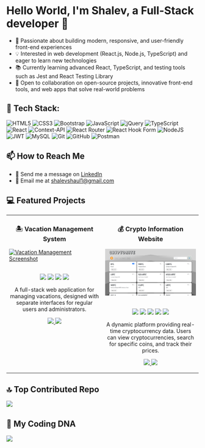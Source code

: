 # Hello World, I'm Shalev, a Full-Stack developer 👋
- 🚀 Passionate about building modern, responsive, and user-friendly front-end experiences  
- 💡 Interested in web development (React.js, Node.js, TypeScript) and eager to learn new technologies  
- 📚 Currently learning advanced React, TypeScript, and testing tools such as Jest and React Testing Library  
- 🤝 Open to collaboration on open-source projects, innovative front-end tools, and web apps that solve real-world problems  

## 📑 Tech Stack:
![HTML5](https://img.shields.io/badge/html5-%23E34F26.svg?style=for-the-badge&logo=html5&logoColor=white) 
![CSS3](https://img.shields.io/badge/css3-%231572B6.svg?style=for-the-badge&logo=css3&logoColor=white) 
![Bootstrap](https://img.shields.io/badge/bootstrap-%238511FA.svg?style=for-the-badge&logo=bootstrap&logoColor=white) 
![JavaScript](https://img.shields.io/badge/javascript-%23323330.svg?style=for-the-badge&logo=javascript&logoColor=%23F7DF1E) 
![jQuery](https://img.shields.io/badge/jquery-%230769AD.svg?style=for-the-badge&logo=jquery&logoColor=) 
![TypeScript](https://img.shields.io/badge/typescript-%23007ACC.svg?style=for-the-badge&logo=typescript&logoColor=white) 
![React](https://img.shields.io/badge/react-%2320232a.svg?style=for-the-badge&logo=react&logoColor=%2361DAFB) 
![Context-API](https://img.shields.io/badge/Context--Api-000000?style=for-the-badge&logo=react) 
![React Router](https://img.shields.io/badge/React_Router-CA4245?style=for-the-badge&logo=react-router&logoColor=white) 
![React Hook Form](https://img.shields.io/badge/React%20Hook%20Form-%23EC5990.svg?style=for-the-badge&logo=reacthookform&logoColor=white) 
![NodeJS](https://img.shields.io/badge/node.js-6DA55F?style=for-the-badge&logo=node.js&logoColor=white) 
![JWT](https://img.shields.io/badge/JWT-black?style=for-the-badge&logo=JSON%20web%20tokens) 
![MySQL](https://img.shields.io/badge/mysql-4479A1.svg?style=for-the-badge&logo=mysql&logoColor=white) 
![Git](https://img.shields.io/badge/git-%23F05033.svg?style=for-the-badge&logo=git&logoColor=white) 
![GitHub](https://img.shields.io/badge/github-%23121011.svg?style=for-the-badge&logo=github&logoColor=white) 
![Postman](https://img.shields.io/badge/Postman-FF6C37?style=for-the-badge&logo=postman&logoColor=white)

## 📫 How to Reach Me
- 💬 Send me a message on [LinkedIn](https://linkedin.com/in/shalev-shaul-5843772a3)
- 📧 Email me at [shalevshaul1@gmail.com](mailto:shalevshaul1@gmail.com)

## 💻 Featured Projects

<table>
  <tr>
    <td width="50%" valign="top">
      <h3 align="center">🏝️ Vacation Management System</h3>
      <a target="_blank" href="https://vacations-five.vercel.app/">
        <img src="./assets//vacations.png" width="100%" alt="Vacation Management Screenshot"/>
      </a>
        <p align="center">
      <br />
        <img src="https://img.shields.io/badge/react-%2320232a.svg?style=for-the-badge&logo=react&logoColor=%2361DAFB"/>
        <img src="https://img.shields.io/badge/typescript-%23007ACC.svg?style=for-the-badge&logo=typescript&logoColor=white"/>
        <img src="https://img.shields.io/badge/node.js-6DA55F?style=for-the-badge&logo=node.js&logoColor=white" /> 
        <img src="https://img.shields.io/badge/mysql-4479A1.svg?style=for-the-badge&logo=mysql&logoColor=white" /> 
        </p>
      <p align="center">
        A full-stack web application for managing vacations, designed with separate interfaces for regular users and administrators.
      </p>
      <p align="center">
        <a href="https://github.com/ShalevShaul/vacations" target="_blank">
          <img src="https://img.shields.io/badge/Code-171515?style=for-the-badge&logo=github&logoColor=white" />
        </a>
        <a href="https://vacations-five.vercel.app/" target="_blank">
          <img src="https://img.shields.io/badge/Demo-000000?style=for-the-badge&logo=vercel&logoColor=white" />
        </a>
      </p>
    </td>
    <td width="50%" valign="top">
      <h3 align="center">💰 Crypto Information Website</h3>
      <a target="_blank" href="https://shalevshaul.github.io/cryptonite/4">
        <img src="./assets/crypto.png" width="100%" alt="Crypto Website Screenshot"/>
      </a>
        <p align="center">
      <br />
        <img src="https://img.shields.io/badge/html5-%23E34F26.svg?style=for-the-badge&logo=html5&logoColor=white">
        <img src="https://img.shields.io/badge/css3-%231572B6.svg?style=for-the-badge&logo=css3&logoColor=white">
        <img src="https://img.shields.io/badge/bootstrap-%238511FA.svg?style=for-the-badge&logo=bootstrap&logoColor=white"/>
        <img src="https://img.shields.io/badge/javascript-%23323330.svg?style=for-the-badge&logo=javascript&logoColor=%23F7DF1E"/>
        <img src="https://img.shields.io/badge/jquery-%230769AD.svg?style=for-the-badge&logo=jquery&logoColor" /> 
        </p>
      <p align="center">
        A dynamic platform providing real-time cryptocurrency data. Users can view cryptocurrencies, search for specific coins, and track their prices.
      </p>
      <p align="center">
        <a href="https://github.com/ShalevShaul/cryptonite" target="_blank">
          <img src="https://img.shields.io/badge/Code-171515?style=for-the-badge&logo=github&logoColor=white" />
        </a>
        <a href="https://shalevshaul.github.io/cryptonite/4" target="_blank">
          <img src="https://img.shields.io/badge/Demo-0A0A0A?style=for-the-badge&logo=github&logoColor=white" />
        </a>
      </p>
    </td>
  </tr>
</table>

## 🔝 Top Contributed Repo
![](https://github-contributor-stats.vercel.app/api?username=ShalevShaul&limit=5&theme=dark&combine_all_yearly_contributions=true)

## 🧬 My Coding DNA 
![](https://github-readme-stats.vercel.app/api/top-langs?username=ShalevShaul&show_icons=true&locale=en&layout=compact&theme=dark)
